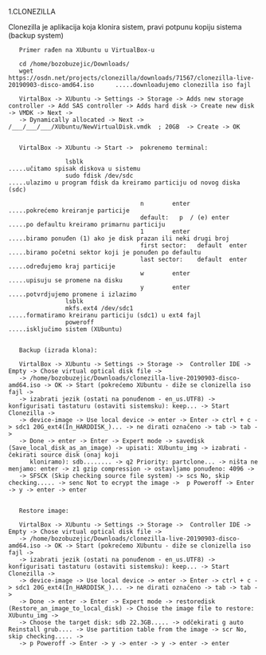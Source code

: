 1.CLONEZILLA 
                 
  Clonezilla je aplikacija koja klonira sistem, pravi potpunu kopiju sistema (backup system)

       Primer rađen na XUbuntu u VirtualBox-u
       
       cd /home/bozobuzejic/Downloads/
       wget https://osdn.net/projects/clonezilla/downloads/71567/clonezilla-live-20190903-disco-amd64.iso      .....downloadujemo clonezilla iso fajl
       
       VirtalBox -> XUbuntu -> Settings -> Storage -> Adds new storage controller -> Add SAS controller -> Adds hard disk -> Create new disk -> VMDK -> Next ->
       -> Dynamically allocated -> Next -> /___/___/___/XUbuntu/NewVirtualDisk.vmdk  ; 20GB  -> Create -> OK
       
       
       VirtalBox -> XUbuntu -> Start ->  pokrenemo terminal:
             
                    lsblk                                                                .....učitamo spisak diskova u sistemu
                    sudo fdisk /dev/sdc                                                  .....ulazimo u program fdisk da kreiramo particiju od novog diska (sdc)
                       
                                         n        enter                                       .....pokrećemo kreiranje particije
                                         default:   p  / (e) enter                            .....po defaultu kreiramo primarnu particiju 
                                         1        enter                                       .....biramo ponuđen (1) ako je disk prazan ili neki drugi broj 
                                         first sector:   default  enter                       .....biramo početni sektor koji je ponuđen po defaultu 
                                         last sector:    default  enter                       .....određujemo kraj particije 
                                         w        enter                                       .....upisuju se promene na disku 
                                         y        enter                                       .....potvrdjujemo promene i izlazimo
                    lsblk                     
                    mkfs.ext4 /dev/sdc1                                                  .....formatiramo kreiranu particiju (sdc1) u ext4 fajl
                    poweroff                                                             .....isključimo sistem (XUbuntu)
                    
       
       Backup (izrada klona):
       
       VirtalBox -> XUbuntu -> Settings -> Storage ->  Controller IDE -> Empty -> Chose virtual optical disk file -> 
       -> /home/bozobuzejic/Downloads/clonezilla-live-20190903-disco-amd64.iso -> OK -> Start (pokrećemo XUbuntu - diže se clonizella iso fajl ->
       -> izabrati jezik (ostati na ponuđenom - en_us.UTF8) -> konfigurisati tastaturu (ostaviti sistemsku): keep... -> Start Clonezilla ->
       -> device-image -> Use local device -> enter -> Enter -> ctrl + c -> sdc1 20G_ext4(In_HARDDISK_)... -> ne dirati označeno -> tab -> tab ->
       -> Done -> enter -> Enter -> Expert mode -> savedisk (Save_local_disk_as_an_image) -> upisati: XUbuntu_img -> izabrati - čekirati source disk (onaj koji 
          kloniramo): sdb........ -> q2 Priority: partclone... -> ništa ne menjamo: enter -> z1 gzip compression -> ostavljamo ponuđeno: 4096 -> 
       -> SFSCK (Skip checking source file system) -> scs No, skip checking..... -> senc Not to ecrypt the image ->  p Poweroff -> Enter -> y -> enter -> enter
       
       
       Restore image:
       
       VirtalBox -> XUbuntu -> Settings -> Storage ->  Controller IDE -> Empty -> Chose virtual optical disk file -> 
       -> /home/bozobuzejic/Downloads/clonezilla-live-20190903-disco-amd64.iso -> OK -> Start (pokrećemo XUbuntu - diže se clonizella iso fajl ->
       -> izabrati jezik (ostati na ponuđenom - en_us.UTF8) -> konfigurisati tastaturu (ostaviti sistemsku): keep... -> Start Clonezilla -> 
       -> device-image -> Use local device -> enter -> Enter -> ctrl + c -> sdc1 20G_ext4(In_HARDDISK_)... -> ne dirati označeno -> tab -> tab ->
       -> Done -> enter -> Enter -> Expert mode -> restoredisk (Restore_an_image_to_local_disk) -> Choise the image file to restore: XUbuntu_img ->
       -> Choose the target disk: sdb 22.3GB..... -> odčekirati g auto Reinstall grub.... -> Use partition table from the image -> scr No, skip checking..... ->
       -> p Poweroff -> Enter -> y -> enter -> y -> enter -> enter 
       